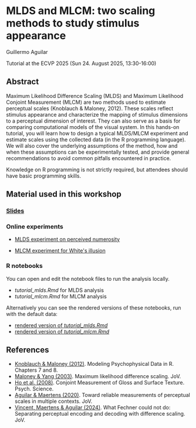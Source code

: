# MLDS and MLCM: two scaling methods to study stimulus appearance
Guillermo Aguilar

Tutorial at the ECVP 2025 (Sun 24. August 2025, 13:30-16:00)

## Abstract
Maximum Likelihood Difference Scaling (MLDS) and Maximum Likelihood Conjoint Measurement (MLCM) are two methods used to estimate perceptual scales (Knoblauch & Maloney, 2012). These scales reflect stimulus appearance and characterize the mapping of stimulus dimensions to a perceptual dimension of interest. They can also serve as a basis for comparing computational models of the visual system. In this hands-on tutorial, you will learn how to design a typical MLDS/MLCM experiment and estimate scales using the collected data (in the R programming language). We will also cover the underlying assumptions of the method, how and when these assumptions can be experimentally tested, and provide general recommendations to avoid common pitfalls encountered in practice.

Knowledge on R programming is not strictly required, but attendees should have basic programming skills.

## Material used in this workshop

### [Slides](slides_tutorial.pdf)


### Online experiments

- [MLDS experiment on perceived numerosity](https://kutt.it/mlds-exp)

- [MLCM experiment for White's illusion](https://kutt.it/mlcm-exp)

### R notebooks

You can open and edit the notebook files to run the analysis locally.

- *tutorial_mlds.Rmd* for MLDS analysis
- *tutorial_mlcm.Rmd* for MLCM analysis

Alternatively you can see the rendered versions of these notebooks,
run with the default data:

- [rendered version of *tutorial_mlds.Rmd*](https://computational-psychology.github.io/ecvp2025-mlds-mlcm-tutorial/tutorial_mlds.html)
- [rendered version of *tutorial_mlcm.Rmd*](https://computational-psychology.github.io/ecvp2025-mlds-mlcm-tutorial/tutorial_mlcm.html)


## References
- [Knoblauch & Maloney (2012)](https://link.springer.com/book/10.1007/978-1-4614-4475-6). Modeling Psychophysical Data in R. Chapters 7 and 8.
- [Maloney & Yang (2003)](https://jov.arvojournals.org/article.aspx?articleid=2192635). Maximum likelihood difference scaling. JoV.
- [Ho et al. (2008)](https://journals.sagepub.com/doi/abs/10.1111/j.1467-9280.2008.02067.x). Conjoint Measurement of Gloss and Surface Texture. Psych. Science.
- [Aguilar & Maertens (2020)](https://jov.arvojournals.org/article.aspx?articleid=2765453). Toward reliable measurements of perceptual scales in multiple contexts. JoV.
- [Vincent, Maertens & Aguilar (2024)](https://jov.arvojournals.org/article.aspx?articleid=2793650). What Fechner could not do: Separating perceptual encoding and decoding with difference scaling. JoV.
